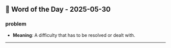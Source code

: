 ## 📅 Word of the Day - 2025-05-30

### **problem**
- **Meaning**: A difficulty that has to be resolved or dealt with.

---
